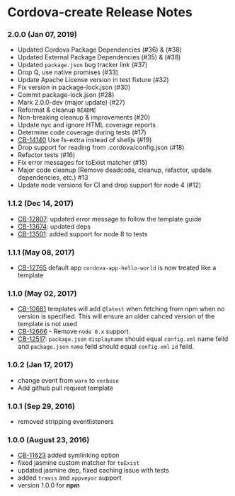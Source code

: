 <!--
#
# Licensed to the Apache Software Foundation (ASF) under one
# or more contributor license agreements.  See the NOTICE file
# distributed with this work for additional information
# regarding copyright ownership.  The ASF licenses this file
# to you under the Apache License, Version 2.0 (the
# "License"); you may not use this file except in compliance
# with the License.  You may obtain a copy of the License at
#
# http://www.apache.org/licenses/LICENSE-2.0
#
# Unless required by applicable law or agreed to in writing,
# software distributed under the License is distributed on an
# "AS IS" BASIS, WITHOUT WARRANTIES OR CONDITIONS OF ANY
#  KIND, either express or implied.  See the License for the
# specific language governing permissions and limitations
# under the License.
#
-->
# Cordova-create Release Notes

### 2.0.0 (Jan 07, 2019)
* Updated Cordova Package Dependencies (#36) & (#38)
* Updated External Package Dependencies (#35) & (#38)
* Updated `package.json` bug tracker link (#37)
* Drop Q, use native promises (#33)
* Update Apache License version in test fixture (#32)
* Fix version in package-lock.json (#30)
* Commit package-lock.json (#28)
* Mark 2.0.0-dev (major update) (#27)
* Reformat & cleanup `README`
* Non-breaking cleanup & improvements (#20)
* Update nyc and ignore HTML coverage reports
* Determine code coverage during tests (#17)
* [CB-14140](https://issues.apache.org/jira/browse/CB-14140) Use fs-extra instead of shelljs (#19)
* Drop support for reading from .cordova/config.json (#18)
* Refactor tests (#16)
* Fix error messages for toExist matcher (#15)
* Major code cleanup (Remove deadcode, cleanup, refactor, update dependencies, etc.) #13
* Update node versions for CI and drop support for node 4 (#12)

### 1.1.2 (Dec 14, 2017)
* [CB-12807](https://issues.apache.org/jira/browse/CB-12807): updated error message to follow the template guide
* [CB-13674](https://issues.apache.org/jira/browse/CB-13674): updated deps
* [CB-13501](https://issues.apache.org/jira/browse/CB-13501): added support for node 8 to tests

### 1.1.1 (May 08, 2017)
* [CB-12765](https://issues.apache.org/jira/browse/CB-12765) default app `cordova-app-hello-world` is now treated like a template

### 1.1.0 (May 02, 2017)
* [CB-10681](https://issues.apache.org/jira/browse/CB-10681) templates will add `@latest` when fetching from npm when no version is specified. This will ensure an older cahced version of the template is not used
* [CB-12666](https://issues.apache.org/jira/browse/CB-12666) - Remove `node 0.x` support.
* [CB-12517](https://issues.apache.org/jira/browse/CB-12517): `package.json` `displayname` should equal `config.xml` name feild and `package.json` `name` feild should equal `config.xml` `id` feild.

### 1.0.2 (Jan 17, 2017)
* change event from `warn` to `verbose`
* Add github pull request template

### 1.0.1 (Sep 29, 2016)
* removed stripping eventlisteners

### 1.0.0 (August 23, 2016)
* [CB-11623](https://issues.apache.org/jira/browse/CB-11623) added symlinking option
* fixed jasmine custom matcher for `toExist`
* updated jasmine dep, fixed caching issue with tests
* added `travis` and `appveyor` support
* version 1.0.0 for **npm**
